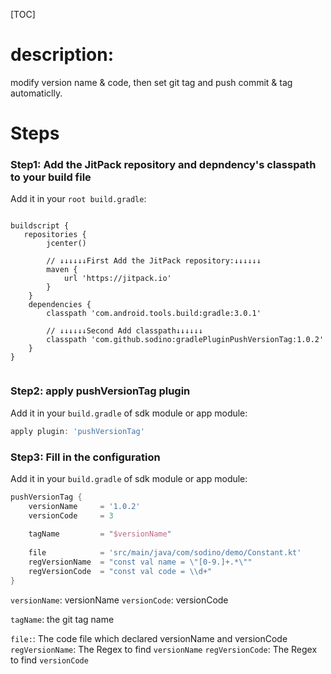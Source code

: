 [TOC]

# description:  
modify version name & code, then set git tag and push commit & tag automaticlly. 

# Steps
### Step1: Add the JitPack repository and depndency's classpath to your build file

Add it in your `root build.gradle`:

```

buildscript {
   repositories {
        jcenter()

        // ↓↓↓↓↓↓First Add the JitPack repository:↓↓↓↓↓↓ 
        maven {
            url 'https://jitpack.io'
        }
    }
    dependencies {
        classpath 'com.android.tools.build:gradle:3.0.1'
        
        // ↓↓↓↓↓↓Second Add classpath↓↓↓↓↓↓
        classpath 'com.github.sodino:gradlePluginPushVersionTag:1.0.2'
    }
}
	
```

### Step2: apply pushVersionTag plugin

Add it in your `build.gradle` of sdk module or app module:
```groovy
apply plugin: 'pushVersionTag'
```

### Step3: Fill in the configuration

Add it in your `build.gradle` of sdk module or app module:


```groovy
pushVersionTag {
    versionName     = '1.0.2' 
    versionCode     = 3
    
    tagName         = "$versionName"
    
    file            = 'src/main/java/com/sodino/demo/Constant.kt'
    regVersionName  = "const val name = \"[0-9.]+.*\""
    regVersionCode  = "const val code = \\d+"
}
```

`versionName`: versionName
`versionCode`: versionCode

`tagName`: the git tag name

`file:`: The code file which declared versionName and versionCode
`regVersionName`: The Regex to find `versionName`
`regVersionCode`: The Regex to find `versionCode`